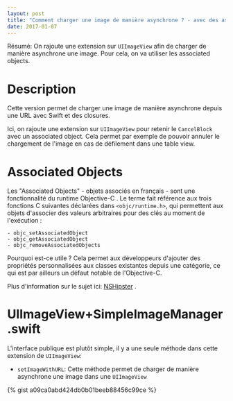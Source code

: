 ```yaml
---
layout: post
title: "Comment charger une image de manière asynchrone ? - avec des associated objects"
date: 2017-01-07
---
```


Résumé: On rajoute une extension sur `UIImageView` afin de charger de manière asynchrone une image. Pour cela, on va utiliser les associated objects.


# Description

Cette version permet de charger une image de manière asynchrone depuis une URL avec Swift et des closures.

Ici, on rajoute une extension sur `UIImageView` pour retenir le `CancelBlock` avec un associated object. Cela permet par exemple de pouvoir annuler le chargement de l'image en cas de défilement dans une table view.

# Associated Objects

Les "Associated Objects" - objets associés en français - sont une fonctionnalité du runtime Objective-C . 
Le terme fait référence aux trois fonctions C suivantes déclarées dans `<objc/runtime.h>`, qui permettent aux objets d'associer des valeurs arbitraires pour des clés au moment de l'exécution :

```
- objc_setAssociatedObject
- objc_getAssociatedObject
- objc_removeAssociatedObjects
```

Pourquoi est-ce utile ? Cela permet aux développeurs d'ajouter des propriétés personnalisées aux classes existantes depuis une catégorie, ce qui est par ailleurs un défaut notable de l'Objective-C.

Plus d'information sur le sujet ici: [NSHipster](https://nshipster.com/associated-objects/) .

# UIImageView+SimpleImageManager.swift

L'interface publique est plutôt simple, il y a une seule méthode dans cette extension de `UIImageView`:

- `setImageWithURL`: Cette méthode permet de charger de manière asynchrone une image dans une `UIImageView`

{% gist a09ca0abd424db0b01beeb88456c99ce %}
